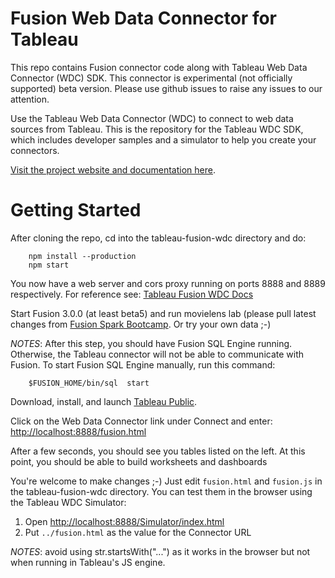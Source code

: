 # Fusion Web Data Connector for Tableau

This repo contains Fusion connector code along with Tableau Web Data Connector (WDC) SDK. This connector is experimental (not officially supported) beta version. Please use github issues to raise any issues to our attention.

Use the Tableau Web Data Connector (WDC) to connect to web data sources from Tableau. This is the repository for the Tableau WDC SDK, which includes developer samples and a simulator to help you create your connectors.

[Visit the project website and documentation here](http://tableau.github.io/webdataconnector/).

# Getting Started

After cloning the repo, cd into the tableau-fusion-wdc directory and do:

        npm install --production
        npm start

You now have a web server and cors proxy running on ports 8888 and 8889 respectively.
For reference see: [Tableau Fusion WDC Docs](http://tableau.github.io/tableau-fusion-wdc/docs/)

Start Fusion 3.0.0 (at least beta5) and run movielens lab (please pull latest changes from [Fusion Spark Bootcamp](https://github.com/lucidworks/fusion-spark-bootcamp). Or try your own data ;-)

*NOTES*: After this step, you should have Fusion SQL Engine running. Otherwise, the Tableau connector will not be able to communicate with Fusion. To start Fusion SQL Engine manually, run this command:

	    $FUSION_HOME/bin/sql  start

Download, install, and launch [Tableau Public](https://public.tableau.com/en-us/s/download).

Click on the Web Data Connector link under Connect and enter: [http://localhost:8888/fusion.html]()

After a few seconds, you should see you tables listed on the left. At this point, you should be able to build worksheets and dashboards

You're welcome to make changes ;-) Just edit `fusion.html` and `fusion.js` in the tableau-fusion-wdc directory. You can test them in the browser using the Tableau WDC Simulator:

1. Open [http://localhost:8888/Simulator/index.html]()
2. Put `../fusion.html` as the value for the Connector URL

*NOTES*: avoid using str.startsWith("...") as it works in the browser but not when running in Tableau's JS engine.
